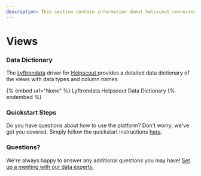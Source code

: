 ```yaml
---
description: This section contain information about helpscout connector views information
---
```


# Views

### Data Dictionary

The [Lyftrondata](https://www.lyftrondata.com/) driver for [Helpscout](https://www.lyftrondata.com/integration/business-analytics/helpscout//)[ ](https://www.lyftrondata.com/integration/helpscout/)provides a detailed data dictionary of the views with data types and column names.

{% embed url="None" %}
Lyftrondata Helpscout Data Dictionary
{% endembed %}

### Quickstart Steps

Do you have questions about how to use the platform? Don't worry; we've got you covered. Simply follow the quickstart instructions [here](../README.md).

### Questions? <a href="#questions" id="questions"></a>

We're always happy to answer any additional questions you may have! [Set up a meeting with our data experts.](https://www.lyftrondata.com/book-a-meeting/)


